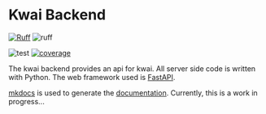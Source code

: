 # Kwai Backend

[![Ruff](https://img.shields.io/endpoint?url=https://raw.githubusercontent.com/astral-sh/ruff/main/assets/badge/v2.json)](https://github.com/astral-sh/ruff)
![ruff](https://github.com/fbraem/kwai/actions/workflows/ruff.yml/badge.svg)

![test](https://github.com/fbraem/kwai/actions/workflows/backend_test.yml/badge.svg)
[![coverage](https://fbraem.github.io/kwai/coverage/coverage.svg)](https://fbraem.github.io/kwai/coverage/)

The kwai backend provides an api for kwai. All server side code is written
with Python. The web framework used is [FastAPI](https://fastapi.tiangolo.com/).

[mkdocs](https://www.mkdocs.org/) is used to generate the [documentation](https://fbraem.github.io/kwai/). 
Currently, this is a work in progress...  

